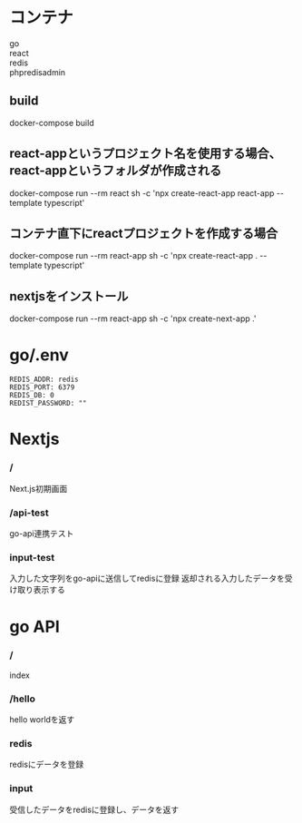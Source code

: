 # コンテナ
go  
react  
redis  
phpredisadmin  

## build
docker-compose build

## react-appというプロジェクト名を使用する場合、react-appというフォルダが作成される
docker-compose run --rm react sh -c 'npx create-react-app react-app --template typescript'

## コンテナ直下にreactプロジェクトを作成する場合
docker-compose run --rm react-app sh -c 'npx create-react-app . --template typescript'

## nextjsをインストール
docker-compose run --rm react-app sh -c 'npx create-next-app .'

# go/.env
```
REDIS_ADDR: redis
REDIS_PORT: 6379
REDIS_DB: 0
REDIST_PASSWORD: ""
```

# Nextjs
### / 
Next.js初期画面

### /api-test
go-api連携テスト

### input-test
入力した文字列をgo-apiに送信してredisに登録
返却される入力したデータを受け取り表示する

# go API
### / 
index

### /hello
hello worldを返す

### redis
redisにデータを登録

### input
受信したデータをredisに登録し、データを返す
